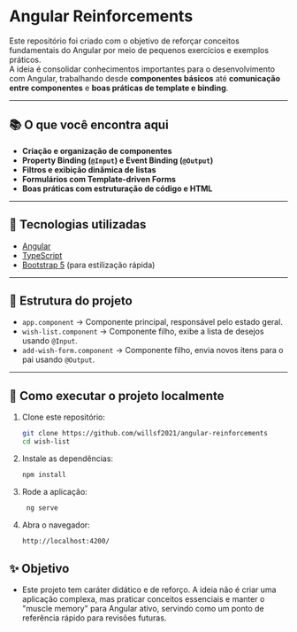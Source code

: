 # Angular Reinforcements

Este repositório foi criado com o objetivo de reforçar conceitos fundamentais do Angular por meio de pequenos exercícios e exemplos práticos.  
A ideia é consolidar conhecimentos importantes para o desenvolvimento com Angular, trabalhando desde **componentes básicos** até **comunicação entre componentes** e **boas práticas de template e binding**.

---

## 📚 O que você encontra aqui

- **Criação e organização de componentes**
- **Property Binding (`@Input`) e Event Binding (`@Output`)**
- **Filtros e exibição dinâmica de listas**
- **Formulários com Template-driven Forms**
- **Boas práticas com estruturação de código e HTML**

---

## 🚀 Tecnologias utilizadas

- [Angular](https://angular.io/)
- [TypeScript](https://www.typescriptlang.org/)
- [Bootstrap 5](https://getbootstrap.com/) (para estilização rápida)

---

## 📂 Estrutura do projeto

- `app.component` → Componente principal, responsável pelo estado geral.
- `wish-list.component` → Componente filho, exibe a lista de desejos usando `@Input`.
- `add-wish-form.component` → Componente filho, envia novos itens para o pai usando `@Output`.

---

## 🔧 Como executar o projeto localmente

1. Clone este repositório:
   ```bash
   git clone https://github.com/willsf2021/angular-reinforcements
   cd wish-list
   ```
2. Instale as dependências:

   ```bash
   npm install
   ```

3. Rode a aplicação:

   ```bash
    ng serve
   ```

4. Abra o navegador:

   ```bash
   http://localhost:4200/
   ```

## ✨ Objetivo

- Este projeto tem caráter didático e de reforço.
  A ideia não é criar uma aplicação complexa, mas praticar conceitos essenciais e manter o "muscle memory" para Angular ativo, servindo como um ponto de referência rápido para revisões futuras.
